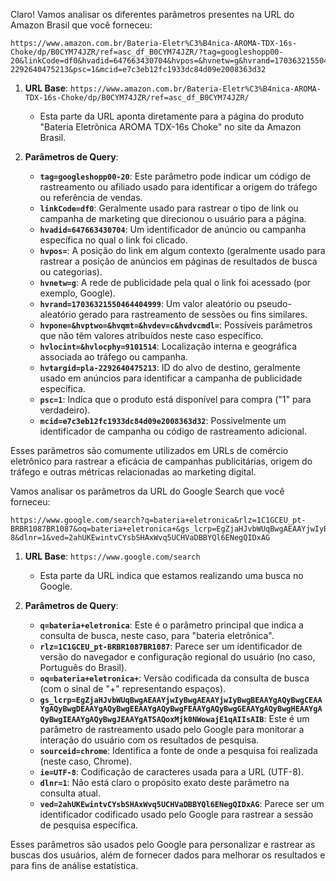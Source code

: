 Claro! Vamos analisar os diferentes parâmetros presentes na URL do Amazon Brasil que você forneceu:

```
https://www.amazon.com.br/Bateria-Eletr%C3%B4nica-AROMA-TDX-16s-Choke/dp/B0CYM74JZR/ref=asc_df_B0CYM74JZR/?tag=googleshopp00-20&linkCode=df0&hvadid=647663430704&hvpos=&hvnetw=g&hvrand=17036321550464404999&hvpone=&hvptwo=&hvqmt=&hvdev=c&hvdvcmdl=&hvlocint=&hvlocphy=9101514&hvtargid=pla-2292640475213&psc=1&mcid=e7c3eb12fc1933dc84d09e2008363d32
```

1. **URL Base**: `https://www.amazon.com.br/Bateria-Eletr%C3%B4nica-AROMA-TDX-16s-Choke/dp/B0CYM74JZR/ref=asc_df_B0CYM74JZR/`
   - Esta parte da URL aponta diretamente para a página do produto "Bateria Eletrônica AROMA TDX-16s Choke" no site da Amazon Brasil.

2. **Parâmetros de Query**:
   - **`tag=googleshopp00-20`**: Este parâmetro pode indicar um código de rastreamento ou afiliado usado para identificar a origem do tráfego ou referência de vendas.
   - **`linkCode=df0`**: Geralmente usado para rastrear o tipo de link ou campanha de marketing que direcionou o usuário para a página.
   - **`hvadid=647663430704`**: Um identificador de anúncio ou campanha específica no qual o link foi clicado.
   - **`hvpos=`**: A posição do link em algum contexto (geralmente usado para rastrear a posição de anúncios em páginas de resultados de busca ou categorias).
   - **`hvnetw=g`**: A rede de publicidade pela qual o link foi acessado (por exemplo, Google).
   - **`hvrand=17036321550464404999`**: Um valor aleatório ou pseudo-aleatório gerado para rastreamento de sessões ou fins similares.
   - **`hvpone=&hvptwo=&hvqmt=&hvdev=c&hvdvcmdl=`**: Possíveis parâmetros que não têm valores atribuídos neste caso específico.
   - **`hvlocint=&hvlocphy=9101514`**: Localização interna e geográfica associada ao tráfego ou campanha.
   - **`hvtargid=pla-2292640475213`**: ID do alvo de destino, geralmente usado em anúncios para identificar a campanha de publicidade específica.
   - **`psc=1`**: Indica que o produto está disponível para compra ("1" para verdadeiro).
   - **`mcid=e7c3eb12fc1933dc84d09e2008363d32`**: Possivelmente um identificador de campanha ou código de rastreamento adicional.

Esses parâmetros são comumente utilizados em URLs de comércio eletrônico para rastrear a eficácia de campanhas publicitárias, origem do tráfego e outras métricas relacionadas ao marketing digital.




Vamos analisar os parâmetros da URL do Google Search que você forneceu:

```
https://www.google.com/search?q=bateria+eletronica&rlz=1C1GCEU_pt-BRBR1087BR1087&oq=bateria+eletronica+&gs_lcrp=EgZjaHJvbWUqBwgAEAAYjwIyBwgAEAAYjwIyBwgBEAAYgAQyBwgCEAAYgAQyBwgDEAAYgAQyBwgEEAAYgAQyBwgFEAAYgAQyBwgGEAAYgAQyBwgHEAAYgAQyBwgIEAAYgAQyBwgJEAAYgATSAQoxMjk0NWowajE1qAIIsAIB&sourceid=chrome&ie=UTF-8&dlnr=1&ved=2ahUKEwintvCYsbSHAxWvq5UCHVaDBBYQl6ENegQIDxAG
```

1. **URL Base**: `https://www.google.com/search`
   - Esta parte da URL indica que estamos realizando uma busca no Google.

2. **Parâmetros de Query**:
   - **`q=bateria+eletronica`**: Este é o parâmetro principal que indica a consulta de busca, neste caso, para "bateria eletrônica".
   - **`rlz=1C1GCEU_pt-BRBR1087BR1087`**: Parece ser um identificador de versão do navegador e configuração regional do usuário (no caso, Português do Brasil).
   - **`oq=bateria+eletronica+`**: Versão codificada da consulta de busca (com o sinal de "+" representando espaços).
   - **`gs_lcrp=EgZjaHJvbWUqBwgAEAAYjwIyBwgAEAAYjwIyBwgBEAAYgAQyBwgCEAAYgAQyBwgDEAAYgAQyBwgEEAAYgAQyBwgFEAAYgAQyBwgGEAAYgAQyBwgHEAAYgAQyBwgIEAAYgAQyBwgJEAAYgATSAQoxMjk0NWowajE1qAIIsAIB`**: Este é um parâmetro de rastreamento usado pelo Google para monitorar a interação do usuário com os resultados de pesquisa.
   - **`sourceid=chrome`**: Identifica a fonte de onde a pesquisa foi realizada (neste caso, Chrome).
   - **`ie=UTF-8`**: Codificação de caracteres usada para a URL (UTF-8).
   - **`dlnr=1`**: Não está claro o propósito exato deste parâmetro na consulta atual.
   - **`ved=2ahUKEwintvCYsbSHAxWvq5UCHVaDBBYQl6ENegQIDxAG`**: Parece ser um identificador codificado usado pelo Google para rastrear a sessão de pesquisa específica.

Esses parâmetros são usados pelo Google para personalizar e rastrear as buscas dos usuários, além de fornecer dados para melhorar os resultados e para fins de análise estatística.